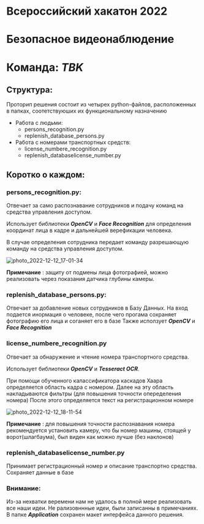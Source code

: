 
# Всероссийский хакатон 2022
# Безопасное видеонаблюдение
# Команда: _TBK_

## Структура:
Проторип решения состоит из четырех python-файлов, расположенных в папках, соотетствуюших их функциональному назначению
* Работа с людьми:
    *  persons_recognition.py
    * replenish_database_persons.py
* Работа с номерами транспортных средств:
    *  license_numbere_recognition.py
    * replenish_databaselicense_number.py
## Коротко о каждом:
### persons_recognition.py:
Отвечает за само распознавание сотрудников и подачу команд на средства управления доступом.

Использует библиотеки ___OpenCV___ и ___Face Recognition___ для определения координат лица в кадре и дальнейшей верефикации человека.

В случае определения сотрудника передает команду разрешающую команду на средства управления доступом.


![photo_2022-12-12_17-01-34](https://user-images.githubusercontent.com/57262938/207080916-c6ce2d45-48a4-46a3-87d2-a27624746c6f.jpg)



__Примечание__
: защиту от подмены лица фотографией, можно реализовать через показания датчика глубины камеры.

### replenish_database_persons.py:
Отвечает за добавление новых сотрудников в Базу Данных.
На вход подается инормация о человеке, после чего прогама сохраняет фотографию его лица и соганяет его в базе
Также исползует ___OpenCV___ и ___Face Recognition___

### license_numbere_recognition.py
Отвечает за обнаружение и чтение номера транспортного средства.

Использует библиотеки ___OpenCV___ и ___Tesseract OCR___.

При помощи обученного калассификатора каскадов Хаара определяется область кадра с номером.
Далее на эту область накладываются фильтры (для повышения точности опеределения номера)
После этого определяется текст на регистрационном номере


![photo_2022-12-12_18-11-54](https://user-images.githubusercontent.com/57262938/207081446-b3e14bf1-746f-49af-ac0c-c23f92f3f43c.jpg)


__Примечание__
: для повышения точности распознавания номера рекомендуется установить камеру, что бы номер машины, стоящей у ворот(шлагбаума), был виден как можно лучше (без наклонов)

### replenish_databaselicense_number.py
Принимает регистрационный номер и описание транспортно средства.
Сохраняет данные в базе

### Внимание:
Из-за нехватки веремени нам не удалось в полной мере реализовать все наши идеи.
Не рализовннные идеи, были записанны в примечаниях.
В папке ___Application___ сохранен макет интерфейса данного решения.
